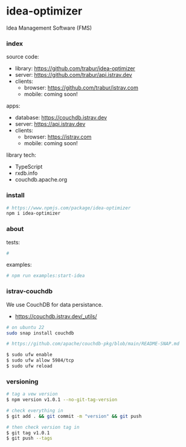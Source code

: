 idea-optimizer
========
Idea Management Software (FMS)

### index
source code:
- library: https://github.com/trabur/idea-optimizer
- server: https://github.com/trabur/api.istrav.dev
- clients:
  - browser: https://github.com/trabur/istrav.com
  - mobile: coming soon!

apps:
- database: https://couchdb.istrav.dev
- server: https://api.istrav.dev
- clients:
  - browser: https://istrav.com
  - mobile: coming soon!

library tech:
- TypeScript
- rxdb.info
- couchdb.apache.org

### install
```bash
# https://www.npmjs.com/package/idea-optimizer
npm i idea-optimizer
```

### about
tests:
```bash
# 
```

examples:
```bash
# npm run examples:start-idea
```

### istrav-couchdb
We use CouchDB for data persistance.
- https://couchdb.istrav.dev/_utils/

```bash
# on ubuntu 22
sudo snap install couchdb

# https://github.com/apache/couchdb-pkg/blob/main/README-SNAP.md

$ sudo ufw enable
$ sudo ufw allow 5984/tcp
$ sudo ufw reload
```

### versioning
```bash
# tag a vew version
$ npm version v1.0.1 --no-git-tag-version

# check everything in
$ git add . && git commit -m "version" && git push

# then check version tag in
$ git tag v1.0.1
$ git push --tags
```